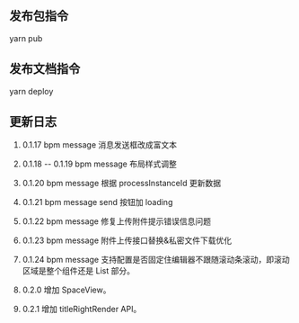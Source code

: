 ## 发布包指令

yarn pub

## 发布文档指令

yarn deploy

## 更新日志

1. 0.1.17 bpm message 消息发送框改成富文本
2. 0.1.18 -- 0.1.19 bpm message 布局样式调整
3. 0.1.20 bpm message 根据 processInstanceId 更新数据
4. 0.1.21 bpm message send 按钮加 loading
5. 0.1.22 bpm message 修复上传附件提示错误信息问题
6. 0.1.23 bpm message 附件上传接口替换&私密文件下载优化
7. 0.1.24 bpm message 支持配置是否固定住编辑器不跟随滚动条滚动，即滚动区域是整个组件还是 List 部分。

8. 0.2.0 增加 SpaceView。
9. 0.2.1 增加 titleRightRender API。

